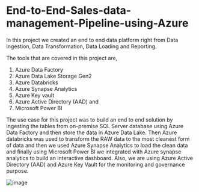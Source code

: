 # End-to-End-Sales-data-management-Pipeline-using-Azure

In this project we created an end to end data platform right from Data Ingestion, Data Transformation, Data Loading and Reporting. 

The tools that are covered in this project are,

1. Azure Data Factory
2. Azure Data Lake Storage Gen2
3. Azure Databricks
4. Azure Synapse Analytics
5. Azure Key vault
6. Azure Active Directory (AAD) and
7. Microsoft Power BI

The use case for this project was to build an end to end solution by ingesting the tables from on-premise SQL Server database using Azure Data Factory and then store the data in Azure Data Lake. Then Azure databricks was used to transform the RAW data to the most cleanest form of data and then we  used Azure Synapse Analytics to load the clean data and finally using Microsoft Power BI we integrated with Azure synapse analytics to build an interactive dashboard. Also, we are using Azure Active Directory (AAD) and Azure Key Vault for the monitoring and governance purpose. 

![image](https://github.com/tdsingh9/End-to-End-Sales-data-management-Pipeline-using-Azure/assets/86833210/7f739dda-235a-413c-a050-59838e1da0a0)

